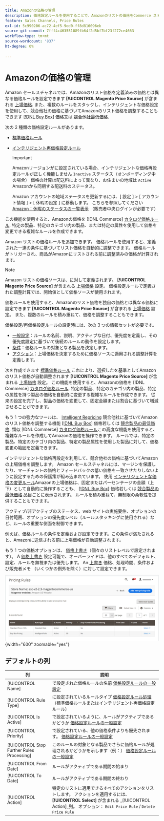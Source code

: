 ```yaml
---
title: Amazonの価格の管理
description: 価格設定ルールを使用することで、Amazonのリストの価格をCommerce ストアとは異なる価格に設定できます。
feature: Sales Channels, Price Rules
exl-id: 5c990206-ac72-4ef5-9ed0-ff8d816096eb
source-git-commit: 7fff4c463551089fb64f2d5bf7bf23f272ce4663
workflow-type: tm+mt
source-wordcount: '837'
ht-degree: 0%

---
```


# Amazonの価格の管理

Amazon セールスチャネルでは、Amazonのリスト価格を定義済みの価格とは異なる価格ルールを設定できます **[!UICONTROL Magento Price Source]** が含まれる [上場価格](./listing-price.md). また、複数のルールをスタックし、インテリジェントな価格設定を使用して、競合他社の価格に基づいてAmazonのリスト価格を調整することもできます [[!DNL Buy Box]](./buy-box-competitor-pricing.md) 価格又は [競合他社最低価格](./lowest-competitor-pricing.md).

次の 2 種類の価格設定ルールがあります。

- [標準価格ルール](./standard-price-rules.md)
- [インテリジェント再価格設定ルール](./intelligent-repricing-rules.md)

  >[!IMPORTANT]
  >
  >Amazonリージョンがに設定されている場合、インテリジェントな価格再設定ルールが正しく機能しません `Inactive` ステータス（オンボーディング中の場合） 価格の計算は配送料によって異なり、お住まいの地域は `Active` Amazonから同期する配送料のステータス。
  >
  >Amazon アカウントの地域ステータスを更新するには、[ 設定 ] > [ アカウント情報 ] > [ 休暇の設定 ] に移動します。 こちらを参照してください [Amazon：休暇のステータスの一覧表示](https://sellercentral.amazon.com/gp/help/help.html?itemID=200135620) （販売者中央ログインが必要です）

この機能を使用すると、Amazonの価格を [!DNL Commerce] [カタログ価格ルール](https://experienceleague.adobe.com/docs/commerce-admin/catalog/products/pricing/pricing-advanced.html). 特定の製品、特定のカテゴリ内の製品、または特定の属性を使用して価格を変更できる複雑なルールを作成できます。

Amazon リストの価格ルールを追加できます。 価格ルールを使用すると、定義された一連の条件に基づいてリスト価格を自動的に調整できます。 価格ルールがトリガーされ、商品がAmazonにリストされる前に調整済みの価格が計算されます。

>[!NOTE]
>
>Amazon リストの価格ソースは、に対して定義されます。 **[!UICONTROL Magento Price Source]** が含まれる [上場価格](./listing-price.md) 設定。 価格設定ルールで定義された調整計算では、開始値として価格ソースが使用されます。

価格ルールを使用すると、Amazonのリスト価格を独自の価格とは異なる価格に設定できます **[!UICONTROL Magento Price Source]** が含まれる [上場価格](./listing-price.md) 設定。 また、複数のルールを積み重ねて、価格を調整することもできます。

価格設定/再価格設定ルールの設定時には、次の 3 つの情報セットが必要です。

- [一般設定](./pricing-rule-general-settings.md)：ルールの名前、説明、アクティブな日付、優先度を定義し、その優先度設定に基づいて後続のルールの動作を設定します。
- [条件](./pricing-rule-conditions.md)：価格ルールの対象となる製品を決定します。
- [アクション](./pricing-rule-actions.md)：上場価格を決定するために価格ソースに適用される調整計算を定義します。

次を作成できます [標準価格ルール](./standard-price-rules.md) これにより、選択したを基準としてAmazonのリスト価格が自動調整されます **[!UICONTROL Magento Price Source]** が含まれる [上場価格](./listing-price.md) 設定。 この機能を使用すると、Amazonの価格を [!DNL Commerce] [カタログ価格ルール](https://experienceleague.adobe.com/docs/commerce-admin/marketing/promotions/catalog-rules/price-rules-catalog.html). 特定の製品、特定のカテゴリ内の製品、特定の属性を持つ製品の価格を自動的に変更する複雑なルールを作成できます。 従来の設定を完了し、製品の価格を変更して、固定金額または割合に基づいて増減させることができます。

もう 1 つの強力なツールは、 [Intelligent Repricing](./intelligent-repricing-rules.md) 競合他社に基づいてAmazonのリスト価格を調整する機能 [[!DNL Buy Box]](./buy-box-competitor-pricing.md) 価格若しくは [競合製品の最低価格](./lowest-competitor-pricing.md). 類似 [!DNL Commerce] [カタログ価格ルール](https://experienceleague.adobe.com/docs/commerce-admin/marketing/promotions/catalog-rules/price-rules-catalog.html)この高度な機能を使用すると、複雑なルールを作成してAmazonの価格を操作できます。 ルールでは、特定の製品、特定のカテゴリ内の製品、特定の製品属性を使用した製品に対して、価格変更の範囲を定義できます。

インテリジェントな価格再設定を利用して、競合他社の価格に基づいてAmazonの上場価格を調整します。 Amazon セールスチャネルには、マージンを保護したり、マーチャントの価格とフィードバックの低い価格を一致させたりしないように設定するための保護策が組み込まれています。 使用 [インテリジェントな価格の変更ルール](./intelligent-repricing-rules.md)Amazonの上場価格は、固定またはパーセンテージの金額（上下）として自動的に操作することも、 [[!DNL Buy Box]](./buy-box-competitor-pricing.md) 価格若しくは [競合製品の最低価格](./lowest-competitor-pricing.md) 品目ごとに表示されます。 ルールを積み重ねて、無制限の柔軟性を提供することもできます。

アクティブ/非アクティブのステータス、web サイトの実施要件、オプションの日付範囲、オプションの優先度レベル（ルールスタッキングに使用される）など、ルールの重要な側面を制御できます。

例えば、価格ルールの条件を定義および設定できます。この条件が満たされると、Amazonに送信される前に上場価格が自動調整されます。

もう 1 つの価格オプションは、 [価格上書き](./overrides.md)（個々のリストレベルで設定されます）。 A [価格上書き](./overrides.md) 設定可能で、オーバーライドは、他のすべてのデフォルト、設定、ルールを無視または優先します。 An [上書き](./overrides.md) 価格、処理時間、条件および販売者メモ （いくつかの例外を除く）に対して設定できます。

![価格ルール](assets/amazon-pricing-rules.png){width="600" zoomable="yes"}

## デフォルトの列

| 列 | 説明 |
|--------------------------------------------|------------------------------------------------------------------------------------------------------------------------------------------------------------------------------------------------------|
| [!UICONTROL Name] | で設定された価格ルールの名前 [価格設定ルールの一般設定](./pricing-rule-general-settings.md) |
| [!UICONTROL Rule Type] | に設定されているルールタイプ [価格設定ルール処理](./pricing-rule-actions.md) （標準価格ルールまたはインテリジェント再価格設定ルール） |
| [!UICONTROL Is Active] | で設定されているように、ルールがアクティブであるかどうか [価格設定ルールの一般設定](./pricing-rule-general-settings.md) |
| [!UICONTROL Priority] | で設定されている、他の価格条件よりも優先されます。 [価格設定ルールの一般設定](./pricing-rule-general-settings.md) |
| [!UICONTROL Stop Further Rules Processing] | このルールの対象となる製品でさらに価格ルールが処理されるかどうかを示します（例：） [価格設定ルールの一般設定](./pricing-rule-general-settings.md) |
| [!UICONTROL From Date] | ルールがアクティブである期間の始まり |
| [!UICONTROL To Date] | ルールがアクティブである期間の終わり |
| [!UICONTROL Action] | 特定のリストに適用できるすべてのアクションをリストします。 アクションを適用するには、 **[!UICONTROL Select]** が含まれる _[!UICONTROL Action]_列。 オプション： `Edit Price Rule` / `Delete Price Rule` |
